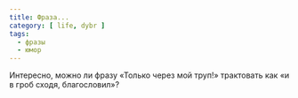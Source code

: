 ```yaml
---
title: Фраза...
category: [ life, dybr ]
tags:
  - фразы
  - юмор
---
```

Интересно, можно ли фразу «Только через мой труп!» трактовать как «и в гроб сходя, благословил»?
